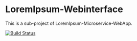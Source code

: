 # LoremIpsum-Webinterface
This is a sub-project of LoremIpsum-Microservice-WebApp.

[![Build Status](http://localhost:8080/buildStatus/icon?job=lipsumInterfacePipeline)](http://localhost:8080/job/lipsumInterfacePipeline/)